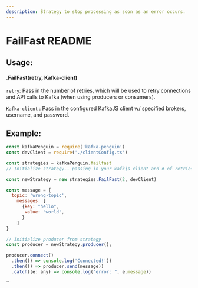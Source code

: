 ```yaml
---
description: Strategy to stop processing as soon as an error occurs.
---
```


# FailFast README

## Usage:

#### .FailFast\(retry, Kafka-client\)

`retry`: Pass in the number of retries, which will be used to retry connections and API calls to Kafka \(when using producers or consumers\).

`Kafka-client` : Pass in the configured KafkaJS client w/ specified brokers, username, and password.

## Example:

```javascript
const kafkaPenguin = require('kafka-penguin')
const devClient = require('./clientConfig.ts')

const strategies = kafkaPenguin.failfast
// Initialize strategy-- passing in your kafkjs client and # of retries

const newStrategy = new strategies.FailFast(2, devClient) 

const message = {
  topic: 'wrong-topic',
    messages: [
      {key: "hello",
       value: "world",
      }
    ]
}

// Initialize producer from strategy
const producer = newStrategy.producer();

producer.connect()
  .then(() => console.log('Connected!'))
  .then(() => producer.send(message))
  .catch((e: any) => console.log("error: ", e.message))
```

\`\`

